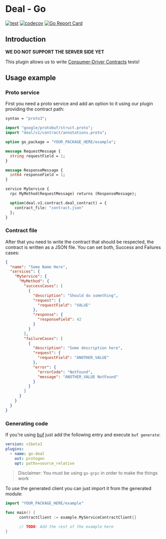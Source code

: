 # Deal - Go

[![test](https://github.com/faunists/deal-go/actions/workflows/test.yaml/badge.svg)](https://github.com/faunists/deal-go/actions/workflows/test.yaml)
[![codecov](https://codecov.io/gh/faunists/deal-go/branch/main/graph/badge.svg?token=qFlORZnn09)](https://codecov.io/gh/faunists/deal-go)
[![Go Report Card](https://goreportcard.com/badge/github.com/faunists/deal-go)](https://goreportcard.com/report/github.com/faunists/deal-go)

## Introduction

__WE DO NOT SUPPORT THE SERVER SIDE YET__

This plugin allows us to write [Consumer-Driver Contracts](https://martinfowler.com/articles/consumerDrivenContracts.html) tests!

## Usage example

### Proto service

First you need a proto service and add an option to it using our plugin providing the contract path:
```protobuf
syntax = "proto3";

import "google/protobuf/struct.proto";
import "deal/v1/contract/annotations.proto";

option go_package = "YOUR_PACKAGE_HERE/example";

message RequestMessage {
  string requestField = 1;
}

message ResponseMessage {
  int64 responseField = 1;
}

service MyService {
  rpc MyMethod(RequestMessage) returns (ResponseMessage);

  option(deal.v1.contract.deal_contract) = {
    contract_file: "contract.json"
  };
}
```

### Contract file

After that you need to write the contract that should be respected, the contract is written as a JSON file.
You can set both, Success and Failures cases:
```json
{
  "name": "Some Name Here",
  "services": {
    "MyService": {
      "MyMethod": {
        "successCases": [
          {
            "description": "Should do something",
            "request": {
              "requestField": "VALUE"
            },
            "response": {
              "responseField": 42
            }
          }
        ],
        "failureCases": [
          {
            "description": "Some description here",
            "request": {
              "requestField": "ANOTHER_VALUE"
            },
            "error": {
              "errorCode": "NotFound",
              "message": "ANOTHER_VALUE NotFound"
            }
          }
        ]
      }
    }
  }
}
```

### Generating code

If you're using [buf](https://buf.build) just add the following entry and execute `buf generate`:
```yaml
version: v1beta1
plugins:
  - name: go-deal
    out: protogen
    opt: paths=source_relative
```

> Disclaimer: You must be using `go-grpc` in order to make the things work

To use the generated client you can just import it from the generated module:
```go
import "YOUR_PACKAGE_HERE/example"

func main() {
	  contractClient := example.MyServiceContractClient{}

	  // TODO: Add the rest of the example here
}
```
